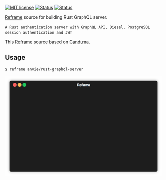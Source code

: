 [![MIT license](http://img.shields.io/badge/license-MIT-brightgreen.svg)](http://opensource.org/licenses/MIT)
[![Status](https://img.shields.io/badge/build-passing-brightgreen)]()
[![Status](https://img.shields.io/badge/pull--request-open-blue)]()

[Reframe](https://github.com/ansvia/reframe) source for building Rust GraphQL server.

`A Rust authentication server with GraphQL API, Diesel, PostgreSQL session authentication and JWT`

This [Reframe](https://github.com/ansvia/reframe) source based on [Canduma](https://github.com/clifinger/canduma).
 
## Usage

```bash
$ reframe anvie/rust-graphql-server
```

![Reframe Demo](https://github.com/anvie/rust-graphql-server.rf/blob/master/docs/images/demo.gif?raw=true)
